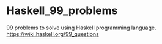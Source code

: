 # Haskell_99_problems
99 problems to solve using Haskell programming language.
https://wiki.haskell.org/99_questions
